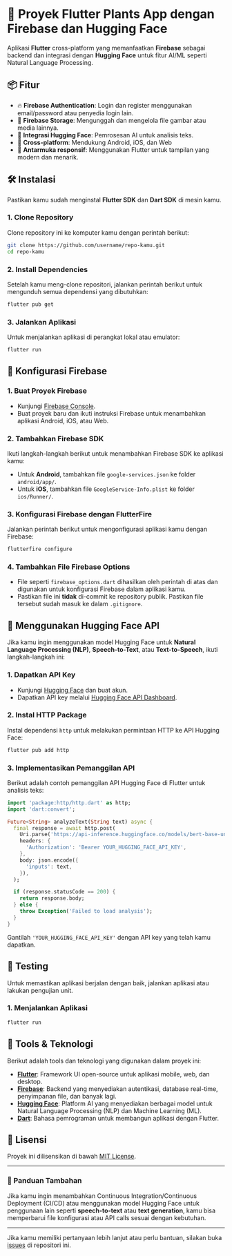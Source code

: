 # 🚀 Proyek Flutter Plants App dengan Firebase dan Hugging Face

Aplikasi **Flutter** cross-platform yang memanfaatkan **Firebase** sebagai backend dan integrasi dengan **Hugging Face** untuk fitur AI/ML seperti Natural Language Processing.

## 📦 Fitur
- 🔥 **Firebase Authentication**: Login dan register menggunakan email/password atau penyedia login lain.
- 📸 **Firebase Storage**: Mengunggah dan mengelola file gambar atau media lainnya.
- 🤖 **Integrasi Hugging Face**: Pemrosesan AI untuk analisis teks.
- 📱 **Cross-platform**: Mendukung Android, iOS, dan Web
- 🎨 **Antarmuka responsif**: Menggunakan Flutter untuk tampilan yang modern dan menarik.

## 🛠️ Instalasi

Pastikan kamu sudah menginstal **Flutter SDK** dan **Dart SDK** di mesin kamu.

### 1. Clone Repository
Clone repository ini ke komputer kamu dengan perintah berikut:

```bash
git clone https://github.com/username/repo-kamu.git
cd repo-kamu
````
### 2. Install Dependencies

Setelah kamu meng-clone repositori, jalankan perintah berikut untuk mengunduh semua dependensi yang dibutuhkan:

```bash
flutter pub get
```

### 3. Jalankan Aplikasi

Untuk menjalankan aplikasi di perangkat lokal atau emulator:

```bash
flutter run
```

## 🔐 Konfigurasi Firebase

### 1. Buat Proyek Firebase

* Kunjungi [Firebase Console](https://console.firebase.google.com/).
* Buat proyek baru dan ikuti instruksi Firebase untuk menambahkan aplikasi Android, iOS, atau Web.

### 2. Tambahkan Firebase SDK

Ikuti langkah-langkah berikut untuk menambahkan Firebase SDK ke aplikasi kamu:

* Untuk **Android**, tambahkan file `google-services.json` ke folder `android/app/`.
* Untuk **iOS**, tambahkan file `GoogleService-Info.plist` ke folder `ios/Runner/`.

### 3. Konfigurasi Firebase dengan FlutterFire

Jalankan perintah berikut untuk mengonfigurasi aplikasi kamu dengan Firebase:

```bash
flutterfire configure
```

### 4. Tambahkan File Firebase Options

* File seperti `firebase_options.dart` dihasilkan oleh perintah di atas dan digunakan untuk konfigurasi Firebase dalam aplikasi kamu.
* Pastikan file ini **tidak** di-commit ke repository publik. Pastikan file tersebut sudah masuk ke dalam `.gitignore`.

## 🤖 Menggunakan Hugging Face API

Jika kamu ingin menggunakan model Hugging Face untuk **Natural Language Processing (NLP)**, **Speech-to-Text**, atau **Text-to-Speech**, ikuti langkah-langkah ini:

### 1. Dapatkan API Key

* Kunjungi [Hugging Face](https://huggingface.co/) dan buat akun.
* Dapatkan API key melalui [Hugging Face API Dashboard](https://huggingface.co/settings/tokens).

### 2. Instal HTTP Package

Instal dependensi `http` untuk melakukan permintaan HTTP ke API Hugging Face:

```bash
flutter pub add http
```

### 3. Implementasikan Pemanggilan API

Berikut adalah contoh pemanggilan API Hugging Face di Flutter untuk analisis teks:

```dart
import 'package:http/http.dart' as http;
import 'dart:convert';

Future<String> analyzeText(String text) async {
  final response = await http.post(
    Uri.parse('https://api-inference.huggingface.co/models/bert-base-uncased'),
    headers: {
      'Authorization': 'Bearer YOUR_HUGGING_FACE_API_KEY',
    },
    body: json.encode({
      'inputs': text,
    }),
  );

  if (response.statusCode == 200) {
    return response.body;
  } else {
    throw Exception('Failed to load analysis');
  }
}
```

Gantilah `'YOUR_HUGGING_FACE_API_KEY'` dengan API key yang telah kamu dapatkan.

## 🧪 Testing

Untuk memastikan aplikasi berjalan dengan baik, jalankan aplikasi atau lakukan pengujian unit.

### 1. Menjalankan Aplikasi

```bash
flutter run
```

## 🧰 Tools & Teknologi

Berikut adalah tools dan teknologi yang digunakan dalam proyek ini:

* **[Flutter](https://flutter.dev)**: Framework UI open-source untuk aplikasi mobile, web, dan desktop.
* **[Firebase](https://firebase.google.com)**: Backend yang menyediakan autentikasi, database real-time, penyimpanan file, dan banyak lagi.
* **[Hugging Face](https://huggingface.co)**: Platform AI yang menyediakan berbagai model untuk Natural Language Processing (NLP) dan Machine Learning (ML).
* **[Dart](https://dart.dev)**: Bahasa pemrograman untuk membangun aplikasi dengan Flutter.

## 📄 Lisensi

Proyek ini dilisensikan di bawah [MIT License](LICENSE).

---

### 🚀 Panduan Tambahan

Jika kamu ingin menambahkan Continuous Integration/Continuous Deployment (CI/CD) atau menggunakan model Hugging Face untuk penggunaan lain seperti **speech-to-text** atau **text generation**, kamu bisa memperbarui file konfigurasi atau API calls sesuai dengan kebutuhan.

---

Jika kamu memiliki pertanyaan lebih lanjut atau perlu bantuan, silakan buka [issues](https://github.com/username/repo-kamu/issues) di repositori ini.

```

